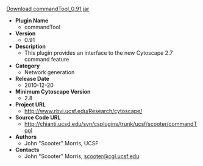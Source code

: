 <a href="commandTool_0.91.jar">Download commandTool_0.91.jar</a>

* __Plugin Name__
  * commandTool
* __Version__
  * 0.91
* __Description__
  * This plugin provides an interface to the new Cytoscape 2.7 command feature
* __Category__
  * Network generation
* __Release Date__
  * 2010-12-20
* __Minimum Cytoscape Version__
  * 2.8
* __Project URL__
  * http://www.rbvi.ucsf.edu/Research/cytoscape/
* __Source Code URL__
  * http://chianti.ucsd.edu/svn/csplugins/trunk/ucsf/scooter/commandTool
* __Authors__
  * John "Scooter" Morris, UCSF
* __Contacts__
  * John \"Scooter\" Morris, scooter@cgl.ucsf.edu
